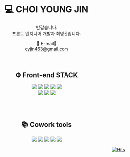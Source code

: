    
<div align="center">
  
  # 💻 CHOI YOUNG JIN

  반갑습니다.  
  프론트 엔지니어 개발자 최영진입니다.  
  
  📧 E-mail📧  
  cyjin463@gmail.com  
  <br/><br/>
  <div>
    
   ## ⚙️ Front-end STACK
<img src="https://img.shields.io/badge/JavaScript-F7DF1E?style=for-the-badge&logo=JavaScript&logoColor=white">
<img src="https://img.shields.io/badge/React-61DAFB?style=for-the-badge&logo=React&logoColor=white">
<img src="https://img.shields.io/badge/Redux-764ABC?style=for-the-badge&logo=Redux&logoColor=white">
<img src="https://img.shields.io/badge/HTML5-E34F26?style=for-the-badge&logo=HTML5&logoColor=white">
<img src="https://img.shields.io/badge/CSS3-1572B6?style=for-the-badge&logo=CSS3&logoColor=white">  
    <div>
    <img src="https://img.shields.io/badge/styledcomponents-DB7093?style=for-the-badge&logo=styled-components&logoColor=white">
<img src="https://img.shields.io/badge/React Router-CA4245?style=for-the-badge&logo=React Router&logoColor=white">
<img src="https://img.shields.io/badge/HTML5-E34F26?style=for-the-badge&logo=HTML5&logoColor=white">
    </div>
  </div>
  
  <br/><br/>
  
  <div>
    
   ## 📚 Cowork tools
   <img src="https://img.shields.io/badge/GitHub-181717?style=for-the-badge&logo=GitHub&logoColor=white">
   <img src="https://img.shields.io/badge/Figma-F24E1E?style=for-the-badge&logo=Figma&logoColor=white">
   <img src="https://img.shields.io/badge/Jira-0052CC?style=for-the-badge&logo=Jira&logoColor=white">
   <img src="https://img.shields.io/badge/Notion-000000?style=for-the-badge&logo=Notion&logoColor=white">
   <img src="https://img.shields.io/badge/Jira-0052CC?style=for-the-badge&logo=Jira&logoColor=white">

  </div>
</div>

<div align="end">
  
[![Hits](https://hits.seeyoufarm.com/api/count/incr/badge.svg?url=https%3A%2F%2Fgithub.com%2Fcyjin463&count_bg=%237C7BF1&title_bg=%23482CA6&icon=&icon_color=%23E7E7E7&title=hits&edge_flat=false)](https://hits.seeyoufarm.com)
  
  </div>

